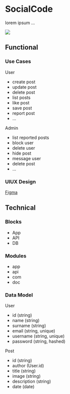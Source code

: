 # SocialCode

lorem ipsum ...

![](https://media.giphy.com/media/mPG0UdkJCOA6mUQcID/giphy.gif?cid=ecf05e479y87a2stlhqvkghal6pbytil2n942p1z116nfq5s&ep=v1_gifs_search&rid=giphy.gif&ct=g)

## Functional

### Use Cases

User
- create post
- update post
- delete post
- list posts
- like post
- save post
- report post
- ...

Admin
- list reported posts
- block user
- delete user
- hide post
- message user
- delete post
- ...

### UIUX Design

[Figma](https://www.figma.com/design/K53SM09APOj1jrU12VYoE8/Untitled?node-id=0-1&t=5CwUXDBFdq2rw5RG-0)

## Technical

### Blocks

- App
- API
- DB

### Modules

- app
- api
- com
- doc

### Data Model

User
- id (string)
- name (string)
- surname (string)
- email (string, unique)
- username (string, unique)
- password (string, hashed)

Post
- id (string)
- author (User.id)
- title (string)
- image (string)
- description (string)
- date (date)
